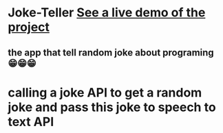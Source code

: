 # Joke-Teller   [See a live demo of the project](https://ahmed-roshdy-1.github.io/Joke-Teller/)
## the app that tell random joke about programing 😁😁😁
# calling a joke API to get a random joke and pass this joke to speech to text API
